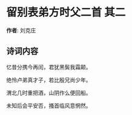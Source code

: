 # 留别表弟方时父二首  其二

**作者**: 刘克庄

## 诗词内容

忆昔分携今再闰，君犹黑鬓我霜颠。

绝怜卢弟真才子，若比殷兄尚少年。

渭北几时重把酒，山阴作么便回船。

未知后会平安否，搔首临风意惘然。

